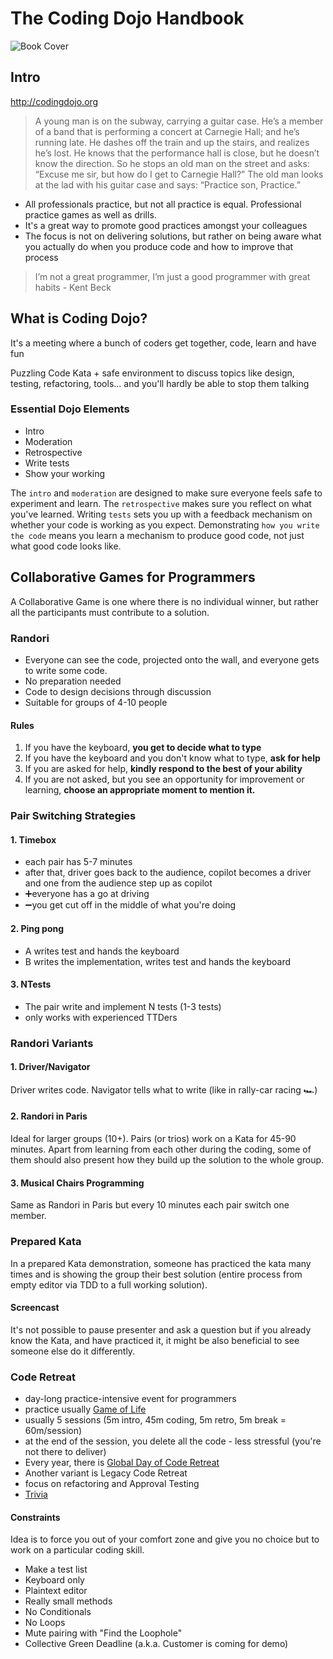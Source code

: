 # The Coding Dojo Handbook

![Book Cover](https://s3.amazonaws.com/titlepages.leanpub.com/codingdojohandbook/hero?1518047894)

## Intro

http://codingdojo.org

> A young man is on the subway, carrying a guitar case. He’s a member of a band that is performing a concert at Carnegie Hall; and he’s running late. He dashes off the train and up the stairs, and realizes he’s lost. He knows that the performance hall is close, but he doesn’t know the direction. So he stops an old man on the street and asks: “Excuse me sir, but how do I get to Carnegie Hall?” The old man looks at the lad with his guitar case and says: “Practice son, Practice.”

- All professionals practice, but not all practice is equal. Professional practice games as well as drills.
- It's a great way to promote good practices amongst your colleagues
- The focus is not on delivering solutions, but rather on being aware what you actually do when you produce code and how to improve that process

> I’m not a great programmer, I’m just a good programmer with great habits - Kent Beck



## What is Coding Dojo?

It's a meeting where a bunch of coders get together, code, learn and have fun

Puzzling Code Kata + safe environment to discuss topics like design, testing, refactoring, tools... and you'll hardly be able to stop them talking

### Essential Dojo Elements

- Intro
- Moderation
- Retrospective
- Write tests
- Show your working

The `intro` and `moderation` are designed to make sure everyone feels safe to experiment and learn. The `retrospective` makes sure you reflect on what you've learned. Writing `tests` sets you up with a feedback mechanism on whether your code is working as you expect. Demonstrating `how you write the code` means you learn a mechanism to produce good code, not just what good code looks like.


## Collaborative Games for Programmers

A Collaborative Game is one where there is no individual winner, but rather all the participants must contribute to a solution.

### Randori

- Everyone can see the code, projected onto the wall, and everyone gets to write some code.
- No preparation needed
- Code to design decisions through discussion
- Suitable for groups of 4-10 people

#### Rules

1. If you have the keyboard, **you get to decide what to type**
2. If you have the keyboard and you don't know what to type, **ask for help**
3. If you are asked for help, **kindly respond to the best of your ability**
4. If you are not asked, but you see an opportunity for improvement or learning, **choose an appropriate moment to mention it.**

### Pair Switching Strategies

#### 1. Timebox

- each pair has 5-7 minutes
- after that, driver goes back to the audience, copilot becomes a driver and one from the audience step up as copilot
- ➕everyone has a go at driving
- ➖you get cut off in the middle of what you're doing

#### 2. Ping pong

- A writes test and hands the keyboard
- B writes the implementation, writes test and hands the keyboard

#### 3. NTests

- The pair write and implement N tests (1-3 tests)
- only works with experienced TTDers


### Randori Variants

#### 1. Driver/Navigator

Driver writes code. Navigator tells what to write (like in rally-car racing 🏎)

#### 2. Randori in Paris

Ideal for larger groups (10+). Pairs (or trios) work on a Kata for 45-90 minutes. Apart from learning from each other during the coding, some of them should also present how they build up the solution to the whole group. 

#### 3. Musical Chairs Programming

Same as Randori in Paris but every 10 minutes each pair switch one member. 


### Prepared Kata

In a prepared Kata demonstration, someone has practiced the kata many times and is showing the group their best solution (entire process from empty editor via TDD to a full working solution).

#### Screencast 

It's not possible to pause presenter and ask a question but if you already know the Kata, and have practiced it, it might be also beneficial to see someone else do it differently.


### Code Retreat

- day-long practice-intensive event for programmers
- practice usually [Game of Life](https://en.wikipedia.org/wiki/Conway%27s_Game_of_Life)
- usually 5 sessions (5m intro, 45m coding, 5m retro, 5m break = 60m/session)
 - at the end of the session, you delete all the code - less stressful (you're not there to deliver)
- Every year, there is [Global Day of Code Retreat](https://www.coderetreat.org/)
- Another variant is Legacy Code Retreat
 - focus on refactoring and Approval Testing
 - [Trivia](https://github.com/jbrains/trivia)
 
#### Constraints

Idea is to force you out of your comfort zone and give you no choice but to work on a particular coding skill.

- Make a test list
- Keyboard only
- Plaintext editor
- Really small methods
- No Conditionals
- No Loops
- Mute pairing with "Find the Loophole"
- Collective Green Deadline (a.k.a. Customer is coming for demo)




